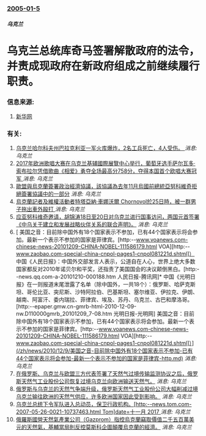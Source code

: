 ### [2005-01-5](/news/2005/01/5/index.md)

##### 乌克兰
#  乌克兰总统库奇马签署解散政府的法令，并责成现政府在新政府组成之前继续履行职责。




### 信息来源:

1. [新华网](http://news.xinhuanet.com/world/2005-01/06/content_2421423.htm)

### 有关:

1. [ 乌克兰哈尔科夫州巴拉克利亚一军火库爆炸，2名工兵死亡，4人受伤。 ](/zh/news/2019/11/15/乌克兰哈尔科夫州巴拉克利亚一军火库爆炸-2名工兵死亡-4人受伤.md) _消息: 乌克兰_
2. [2017年欧洲歌唱大赛在乌克兰基辅國際展覽中心举行，葡萄牙选手萨尔瓦多·索布拉尔凭借歌曲《相爱》勇夺全场最高分758分，夺得本国首个欧唱大赛冠军 ](/zh/news/2017/05/14/2017年欧洲歌唱大赛在乌克兰基辅國際展覽中心举行-葡萄牙选手萨尔瓦多-索布拉尔凭借歌曲-相爱-勇夺全场最高分758分.md) _消息: 乌克兰_
3. [ 歐盟與烏克蘭簽署政治經濟協議，該協議為去年11月烏國前總統亞努科維奇拒絕簽署協議中的一部分](/zh/news/2014/03/21/歐盟與烏克蘭簽署政治經濟協議-該協議為去年11月烏國前總統亞努科維奇拒絕簽署協議中的一部分.md) _消息: 乌克兰_
4. [ 烏克蘭記者及維權活動者特塔亞納·車娜沃爾 Chornovol於25日時，被一群男子拖出車外毆打 ](/zh/news/2013/12/26/烏克蘭記者及維權活動者特塔亞納-車娜沃爾-Chornovol於25日時-被一群男子拖出車外毆打.md) _消息: 乌克兰_
5. [应亚努科维奇邀请，胡锦涛18日至20日对乌克兰进行国事访问，两国元首签署《中乌关于建立和发展战略伙伴关系的联合声明》。](/zh/news/2011/06/20/应亚努科维奇邀请-胡锦涛18日至20日对乌克兰进行国事访问-两国元首签署-中乌关于建立和发展战略伙伴关系的联合声明.md) _消息: 乌克兰_
6. [ 美国之音：目前除中国外有18个国家表示不参加，已有44个国家表示将会参加。最新一个表示不参加的国家是菲律宾。[http:--www.voanews.com-chinese-news-20101209-CHINA-NOBEL-111586179.html VOA][http:--www.zaobao.com-special-china-cnpol-pages1-cnpol081221d.shtml]） 中国《人民日报》：中国外交部发言人表示，公道自在人心，世界上绝大多数国家都反对2010年诺贝尔和平奖，还指责了美国国会的决议颠倒黑白。[http:--news.qq.com-a-20101210-000188.htm 人民日报-腾讯网]* 中国《光明日报》在一则报道末尾泄露了名单（除中国外，一共18个）：俄罗斯、哈萨克斯坦、哥伦比亚、突尼斯、沙特阿拉伯、巴基斯坦、塞尔维亚、伊拉克、伊朗、越南、阿富汗、委内瑞拉、菲律宾、埃及、苏丹、乌克兰、古巴和摩洛哥。[http:--epaper.gmw.cn-gmrb-html-2010-12-09-nw.D110000gmrb_20101209_7-08.htm 光明日报-光明网] 美国之音：目前除中国外有18个国家表示不参加，已有44个国家表示将会参加。最新一个表示不参加的国家是菲律宾。[http:--www.voanews.com-chinese-news-20101209-CHINA-NOBEL-111586179.html VOA][http:--www.zaobao.com-special-china-cnpol-pages1-cnpol081221d.shtml]）](/zh/news/2010/12/9/美国之音-目前除中国外有18个国家表示不参加-已有44个国家表示将会参加-最新一个表示不参加的国家是菲律宾-http.md) _消息: 乌克兰_
7. [在俄罗斯、乌克兰与欧盟三方代表签署了天然气过境传输监测协议之后，俄罗斯天然气工业股份公司恢复过境乌克兰向欧洲输送天然气。](/zh/news/2009/01/13/在俄罗斯-乌克兰与欧盟三方代表签署了天然气过境传输监测协议之后-俄罗斯天然气工业股份公司恢复过境乌克兰向欧洲输送天然气.md) _消息: 乌克兰_
8. [俄罗斯与乌克兰的天然气争端升级，俄罗斯天然气工业股份公司大幅削减过境乌克兰输往欧洲的天然气供应，许多欧洲国家因此受到影响。](/zh/news/2009/01/5/俄罗斯与乌克兰的天然气争端升级-俄罗斯天然气工业股份公司大幅削减过境乌克兰输往欧洲的天然气供应-许多欧洲国家因此受到影响.md) _消息: 乌克兰_
9. [乌克兰总统下令军队进入总动员，保卫行政机构。[http:--news.tom.com-2007-05-26-0021-10737463.html Tom]date=十一月 2017 ](/zh/news/2007/05/26/乌克兰总统下令军队进入总动员-保卫行政机构-http-newstomcom-2007-05-26-0021-1.md) _消息: 乌克兰_
10. [俄羅斯國營天然氣產業公司（Gazprom）指控烏克蘭竊取價值二千五百萬美元的天然氣，基輔當局則反控莫斯科企圖顛覆烏克蘭的經濟。](/zh/news/2006/01/2/俄羅斯國營天然氣產業公司-Gazprom-指控烏克蘭竊取價值二千五百萬美元的天然氣-基輔當局則反控莫斯科企圖顛覆烏克蘭的.md) _消息: 乌克兰_
